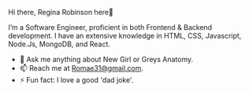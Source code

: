 Hi there, Regina Robinson here👋

I’m a Software Engineer, proficient in both Frontend & Backend development. I have an extensive knowledge in HTML, CSS, Javascript, Node.Js, MongoDB, and React.



- 💬 Ask me anything about New Girl or Greys Anatomy.
- 📫 Reach me at Romae31@gmail.com.
- ⚡ Fun fact: I love a good 'dad joke'.

